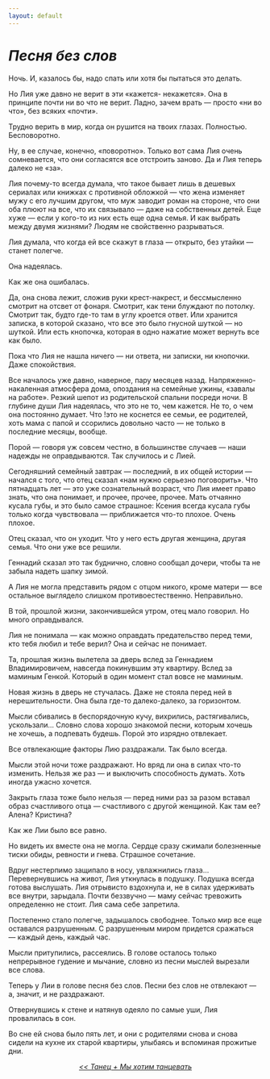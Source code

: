```yaml
---
layout: default
---
```


# *Песня без слов*

Ночь. И, казалось бы, надо спать или хотя бы пытаться это делать.

Но Лия уже давно не верит в эти «кажется- некажется». Она в принципе почти ни во что не верит. Ладно, зачем врать — просто «ни во что», без всяких «почти».

Трудно верить в мир, когда он рушится на твоих глазах. Полностью. Бесповоротно.

Ну, в ее случае, конечно, «поворотно». Только вот сама Лия очень сомневается, что они согласятся все отстроить заново. Да и Лия теперь далеко не «за».

Лия почему-то всегда думала, что такое бывает лишь в дешевых сериалах или книжках с противной обложкой — что жена изменяет мужу с его лучшим другом, что муж заводит роман на стороне, что они оба плюют на все, что их связывало — даже на собственных детей. Еще хуже — если у кого-то из них есть еще одна семья. И как выбрать между двумя жизнями? Людям не свойственно разрываться.

Лия думала, что когда ей все скажут в глаза — открыто, без утайки — станет полегче.

Она надеялась.

Как же она ошибалась.

Да, она снова лежит, сложив руки крест-накрест, и бессмысленно смотрит на отсвет от фонаря. Смотрит, как тени блуждают по потолку. Смотрит так, будто где-то там в углу кроется ответ. Или хранится записка, в которой сказано, что все это было гнусной шуткой — но шуткой. Или есть кнопочка, которая в одно нажатие может вернуть все как было.

Пока что Лия не нашла ничего — ни ответа, ни записки, ни кнопочки. Даже спокойствия.

Все началось уже давно, наверное, пару месяцев назад. Напряженно-накаленная атмосфера дома, опоздания на семейные ужины, «завалы на работе». Резкий шепот из родительской спальни посреди ночи. В глубине души Лия надеялась, что это не то, чем кажется. Не то, о чем она постоянно думает. Что !это не коснется ее семьи, ее родителей, хоть мама с папой и ссорились довольно часто — не только в последние месяцы, вообще.

Порой — говоря уж совсем честно, в большинстве случаев — наши надежды не оправдываются. Так случилось и с Лией.

Сегодняшний семейный завтрак — последний, в их общей истории — начался с того, что отец сказал «нам нужно серьезно поговорить». Что пятнадцать лет — это уже сознательный возраст, что Лия имеет право знать, что она понимает, и прочее, прочее, прочее. Мать отчаянно кусала губы, и это было самое страшное: Ксения всегда кусала губы только когда чувствовала — приближается что-то плохое. Очень плохое.

Отец сказал, что он уходит. Что у него есть другая женщина, другая семья. Что они уже все решили.

Геннадий сказал это так буднично, словно сообщал дочери, чтобы та не забыла надеть шапку зимой.

А Лия не могла представить рядом с отцом никого, кроме матери — все остальное выглядело слишком противоестественно. Неправильно.

В той, прошлой жизни, закончившейся утром, отец мало говорил. Но много оправдывался.

Лия не понимала — как можно оправдать предательство перед теми, кто тебя любил и тебе верил? Она и сейчас не понимает.

Та, прошлая жизнь вылетела за дверь вслед за Геннадием Владимировичем, навсегда покинувшим эту квартиру. Вслед за маминым Генкой. Который в один момент стал вовсе не маминым.

Новая жизнь в дверь не стучалась. Даже не стояла перед ней в нерешительности. Она была где-то далеко-далеко, за горизонтом.

Мысли сбивались в беспорядочную кучу, вихрились, растягивались, ускользали... Словно слова хорошо знакомой песни, которым хочешь не хочешь, а подпевать будешь. Порой это изрядно отвлекает.

Все отвлекающие факторы Лию раздражали. Так было всегда.

Мысли этой ночи тоже раздражают. Но вряд ли она в силах что-то изменить. Нельзя же раз — и выключить способность думать. Хоть иногда ужасно хочется.

Закрыть глаза тоже было нельзя — перед ними раз за разом вставал образ счастливого отца — счастливого с другой женщиной. Как там ее? Алена? Кристина?

Как же Лии было все равно.

Но видеть их вместе она не могла. Сердце сразу сжимали болезненные тиски обиды, ревности и гнева. Страшное сочетание.

Вдруг нестерпимо защипало в носу, увлажнились глаза... Перевернувшись на живот, Лия уткнулась в подушку. Подушка всегда готова выслушать. Лия отрывисто вздохнула и, не в силах удерживать все внутри, зарыдала. Почти беззвучно — маму сейчас тревожить определенно не стоит. Лия сама себе запретила.

Постепенно стало полегче, задышалось свободнее. Только мир все еще оставался разрушенным. С разрушенным миром придется сражаться — каждый день, каждый час.

Мысли притупились, рассеялись. В голове осталось только непрерывное гудение и мычание, словно из песни мыслей вырезали все слова.

Теперь у Лии в голове песня без слов. Песни без слов не отвлекают — а, значит, и не раздражают.

Отвернувшись к стене и натянув одеяло по самые уши, Лия провалилась в сон.

Во сне ей снова было пять лет, и они с родителями снова и снова сидели на кухне их старой квартиры, улыбаясь и вспоминая прожитые дни.

<center><i><a href="wsk_dance.md"><< Танец + Мы хотим танцевать</a></i></center>
